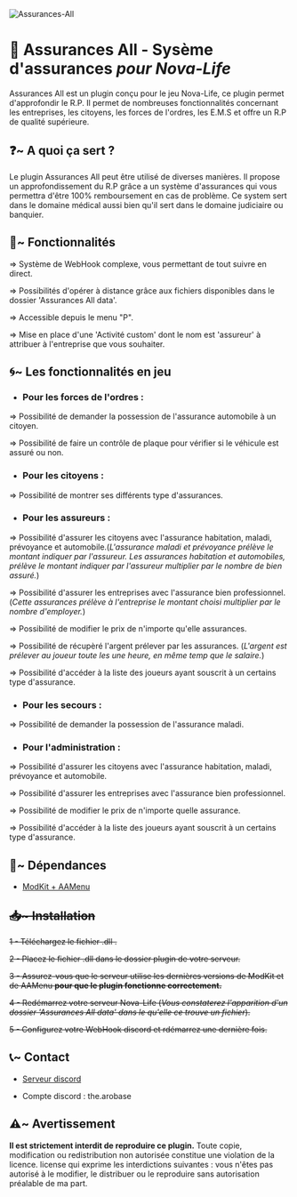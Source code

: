 <img src="https://i.ibb.co/4G90HLW/Assurances-All.png" alt="Assurances-All" border="0">

<h1>📜 Assurances All - Sysème d'assurances <em>pour Nova-Life</em></h1>

Assurances All est un plugin conçu pour le jeu Nova-Life, ce plugin permet d'approfondir le R.P. Il permet de nombreuses fonctionnalités concernant les entreprises, les citoyens, les forces de l'ordres, les E.M.S et offre un R.P de qualité supérieure.

<h2>❓~ A quoi ça sert ?</h2>

Le plugin Assurances All peut être utilisé de diverses manières. Il propose un approfondissement du R.P grâce a un système d'assurances qui vous permettra d'être 100% remboursement en cas de problème. Ce system sert dans le domaine médical aussi bien qu'il sert dans le domaine judiciaire ou banquier.

<h2>📲~ Fonctionnalités</h2>

=> Système de WebHook complexe, vous permettant de tout suivre en direct.

=> Possibilités d'opérer à distance grâce aux fichiers disponibles dans le dossier 'Assurances All data'.

=> Accessible depuis le menu "P".

=> Mise en place d'une 'Activité custom' dont le nom est 'assureur' à attribuer à l'entreprise que vous souhaiter.

<h2>🌀~ Les fonctionnalités en jeu</h2>

- <h3>Pour les forces de l'ordres : </h3>

=> Possibilité de demander la possession de l'assurance automobile à un citoyen.

=> Possibilité de faire un contrôle de plaque pour vérifier si le véhicule est assuré ou non.

- <h3>Pour les citoyens : </h3>

=> Possibilité de montrer ses différents type d'assurances.

- <h3>Pour les assureurs : </h3>

=> Possibilité d'assurer les citoyens avec l'assurance habitation, maladi, prévoyance et automobile.(*L'assurance maladi et prévoyance prélève le montant indiquer par l'assureur. Les assurances habitation et automobiles, prélève le montant indiquer par l'assureur multiplier par le nombre de bien assuré.*)

=> Possibilité d'assurer les entreprises avec l'assurance bien professionnel.(*Cette assurances prélève à l'entreprise le montant choisi multiplier par le nombre d'employer.*)

=> Possibilité de modifier le prix de n'importe qu'elle assurances.

=> Possibilité de récupèré l'argent prélever par les assurances. (*L'argent est prélever au joueur toute les une heure, en même temp que le salaire.*)

=> Possibilité d'accéder à la liste des joueurs ayant souscrit à un certains type d'assurance.

- <h3>Pour les secours : </h3>

=> Possibilité de demander la possession de l'assurance maladi.

- <h3>Pour l'administration : </h3>

=> Possibilité d'assurer les citoyens avec l'assurance habitation, maladi, prévoyance et automobile.

=> Possibilité d'assurer les entreprises avec l'assurance bien professionnel.

=> Possibilité de modifier le prix de n'importe quelle assurance.

=> Possibilité d'accéder à la liste des joueurs ayant souscrit à un certains type d'assurance.

<h2>🔗~ Dépendances</h2>

- <a href="https://github.com/emilenkz/NovaLife_ModKit-Releases/releases/tag/v2.3">ModKit + AAMenu</a>

<s><h2>📥~ Installation</h2>

1 - Téléchargez le fichier .dll .

2 - Placez le fichier .dll dans le dossier plugin de votre serveur.

3 - Assurez-vous que le serveur utilise les dernières versions de ModKit et de AAMenu **pour que le plugin fonctionne correctement.**

4 - Redémarrez votre serveur Nova-Life (*Vous constaterez l'apparition d'un dossier 'Assurances All data' dans le qu'elle ce trouve un fichier*).

5 - Configurez votre WebHook discord et rdémarrez une dernière fois.</s>

<h2>📞~ Contact</h2>

- <a href="https://discord.gg/SDrx8r9D9U">Serveur discord</a>

- Compte discord : the.arobase

<h2>⚠️~ Avertissement</h2>

**Il est strictement interdit de reproduire ce plugin.** Toute copie, modification ou redistribution non autorisée constitue une violation de la licence. license qui exprime les interdictions suivantes : vous n'êtes pas autorisé à le modifier, le distribuer ou le reproduire sans autorisation préalable de ma part.